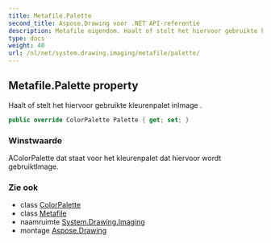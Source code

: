 ```yaml
---
title: Metafile.Palette
second_title: Aspose.Drawing voor .NET API-referentie
description: Metafile eigendom. Haalt of stelt het hiervoor gebruikte kleurenpalet inImage .
type: docs
weight: 40
url: /nl/net/system.drawing.imaging/metafile/palette/
---
```

## Metafile.Palette property

Haalt of stelt het hiervoor gebruikte kleurenpalet inImage .

```csharp
public override ColorPalette Palette { get; set; }
```

### Winstwaarde

AColorPalette dat staat voor het kleurenpalet dat hiervoor wordt gebruiktImage.

### Zie ook

* class [ColorPalette](../../colorpalette/)
* class [Metafile](../)
* naamruimte [System.Drawing.Imaging](../../metafile/)
* montage [Aspose.Drawing](../../../)


